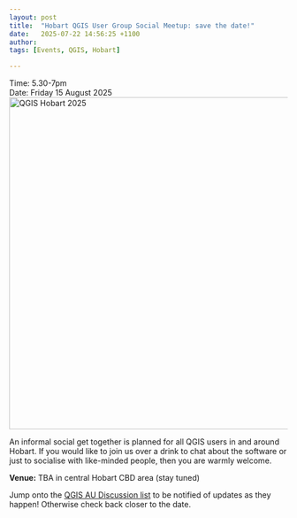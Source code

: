 ```yaml
---
layout: post
title:  "Hobart QGIS User Group Social Meetup: save the date!"
date:   2025-07-22 14:56:25 +1100
author: 
tags: [Events, QGIS, Hobart]

---
```

Time: 5.30-7pm   
Date: Friday 15 August 2025  
<img
  class="centered-image"
  src="/assets/img/posts/hobart.png"
  alt="QGIS Hobart 2025"
  style="width: 600px; display: block; margin: 0 auto;"
/>


An informal social get together is planned for all QGIS users in and around Hobart. If you would like to join us over a drink to chat about the software or just to socialise with like-minded people, then you are warmly welcome.  

**Venue:** TBA in central Hobart CBD area (stay tuned)  

Jump onto the [QGIS AU Discussion list](https://groups.google.com/g/australian-qgis-user-group) to be notified of updates as they happen!  Otherwise check back closer to the date. 
